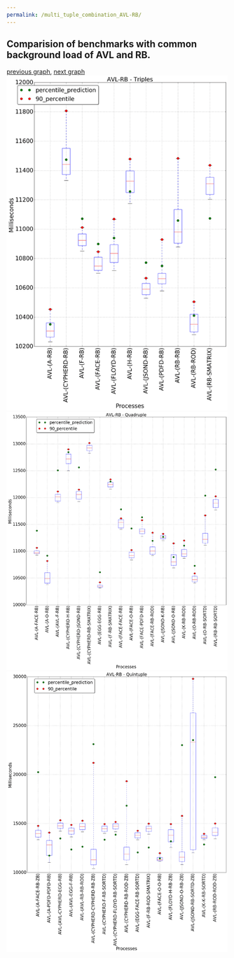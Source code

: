 ```yaml
---
permalink: /multi_tuple_combination_AVL-RB/
---
```



 ## Comparision of benchmarks with common background load of AVL and RB.

[previous graph](../multi_tuple_combination_AVL-PDFD/), [next graph](../multi_tuple_combination_AVL-ROD/)
![graph figure](./images/triple/AVL/AVL-RB_box.png)![graph figure](./images/quadruple/AVL/AVL-RB_box.png)![graph figure](./images/quintuple/AVL/AVL-RB_box.png)